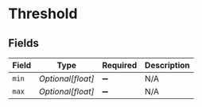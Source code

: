# Threshold


## Fields

| Field              | Type               | Required           | Description        |
| ------------------ | ------------------ | ------------------ | ------------------ |
| `min`              | *Optional[float]*  | :heavy_minus_sign: | N/A                |
| `max`              | *Optional[float]*  | :heavy_minus_sign: | N/A                |